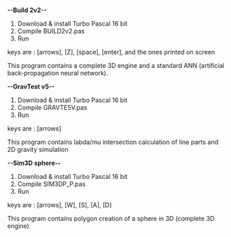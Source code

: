 **--Build 2v2--**

1.  Download & install Turbo Pascal 16 bit
2.  Compile BUILD2v2.pas
3.  Run

keys are : [arrows], [Z], [space], [enter], and the ones printed on screen

This program contains a complete 3D engine and a standard ANN (artificial back-propagation neural network).


**--GravTest v5--**

1.  Download & install Turbo Pascal 16 bit
2.  Compile GRAVTE5V.pas
3.  Run

keys are : [arrows]

This program contains labda/mu intersection calculation of line parts and 2D gravity simulation


**--Sim3D sphere--**

1.  Download & install Turbo Pascal 16 bit
2.  Compile SIM3DP_P.pas
3.  Run

keys are : [arrows], [W], [S], [A], [D] 

This program contains polygon creation of a sphere in 3D (complete 3D engine)
